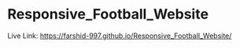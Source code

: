 # Responsive_Football_Website
Live Link: https://farshid-997.github.io/Responsive_Football_Website/
